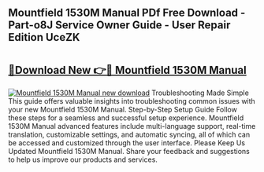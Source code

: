 ## Mountfield 1530M Manual PDf Free Download - Part-o8J Service Owner Guide - User Repair Edition UceZK

# <h2><a href="http://cf23291.oget.top/?id=Mountfield+1530M+Manual">🔗Download New 👉🔴 Mountfield 1530M Manual</a></h2>

[![Mountfield 1530M Manual new download](https://i.imgur.com/5g1atiW.png)](http://cf23291.oget.top/?id=Mountfield+1530M+Manual)
Troubleshooting Made Simple This guide offers valuable insights into troubleshooting common issues with your new Mountfield 1530M Manual. Step-by-Step Setup Guide Follow these steps for a seamless and successful setup experience. Mountfield 1530M Manual advanced features include multi-language support, real-time translation, customizable settings, and automatic syncing, all of which can be accessed and customized through the user interface. Please Keep Us Updated Mountfield 1530M Manual. Share your feedback and suggestions to help us improve our products and services.
